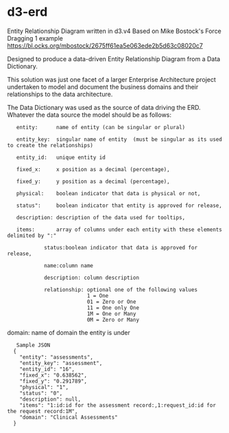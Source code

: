 # d3-erd
 Entity Relationship Diagram written in d3.v4
 Based on Mike Bostock's Force Dragging 1 example https://bl.ocks.org/mbostock/2675ff61ea5e063ede2b5d63c08020c7

Designed to produce a data-driven Entity Relationship Diagram from a Data Dictionary.

This solution was just one facet of a larger Enterprise Architecture project undertaken to model and document the business domains and their relationships to the data architecture.

The Data Dictionary was used as the source of data driving the ERD. Whatever the data source the model should be as follows:

	   entity:      name of entity (can be singular or plural)

	   entity_key:  singular name of entity  (must be singular as its used to create the relationships)

	   entity_id:   unique entity id

	   fixed_x:     x position as a decimal (percentage),

	   fixed_y:     y position as a decimal (percentage),

	   physical:    boolean indicator that data is physical or not,

	   status":     boolean indicator that entity is approved for release,

	   description: description of the data used for tooltips,

	   items:       array of columns under each entity with these elements delimited by ":"
   
                status:boolean indicator that data is approved for release,
                
                name:column name
                
                description: column description
                
                relationship: optional one of the following values
                              1 = One
                              01 = Zero or One
                              11 = One only One
                              1M = One or Many
                              0M = Zero or Many
                              
   domain:      name of domain the entity is under
   
	   Sample JSON
	  {
	    "entity": "assessments",
	    "entity_key": "assessment",
	    "entity_id": "16",
	    "fixed_x": "0.638562",
	    "fixed_y": "0.291789",
	    "physical": "1",
	    "status": "0",
	    "description": null,
	    "items": "1:id:id for the assessment record:,1:request_id:id for the request record:1M",
	    "domain": "Clinical Assessments"
	  }
